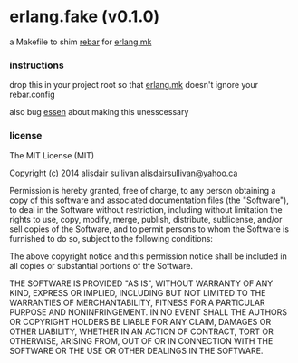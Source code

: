 erlang.fake (v0.1.0)
====================

a Makefile to shim [rebar](rebar) for [erlang.mk](erlang.mk)


### instructions ###

drop this in your project root so that [erlang.mk](erlang.mk) doesn't ignore your rebar.config

also bug [essen](essen) about making this unesscessary


### license ###

The MIT License (MIT)

Copyright (c) 2014 alisdair sullivan <alisdairsullivan@yahoo.ca>

Permission is hereby granted, free of charge, to any person obtaining a copy
of this software and associated documentation files (the "Software"), to deal
in the Software without restriction, including without limitation the rights
to use, copy, modify, merge, publish, distribute, sublicense, and/or sell
copies of the Software, and to permit persons to whom the Software is
furnished to do so, subject to the following conditions:

The above copyright notice and this permission notice shall be included in
all copies or substantial portions of the Software.

THE SOFTWARE IS PROVIDED "AS IS", WITHOUT WARRANTY OF ANY KIND, EXPRESS OR
IMPLIED, INCLUDING BUT NOT LIMITED TO THE WARRANTIES OF MERCHANTABILITY,
FITNESS FOR A PARTICULAR PURPOSE AND NONINFRINGEMENT. IN NO EVENT SHALL THE
AUTHORS OR COPYRIGHT HOLDERS BE LIABLE FOR ANY CLAIM, DAMAGES OR OTHER
LIABILITY, WHETHER IN AN ACTION OF CONTRACT, TORT OR OTHERWISE, ARISING FROM,
OUT OF OR IN CONNECTION WITH THE SOFTWARE OR THE USE OR OTHER DEALINGS IN
THE SOFTWARE.


[rebar]: https://github.com/rebar/rebar
[erlang.mk]: https://github.com/essen/erlang.mk
[essen]: https://github.com/essen
